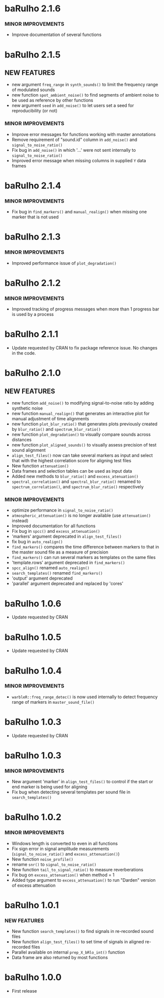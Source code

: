 baRulho 2.1.6
=========================

### MINOR IMPROVEMENTS

* Improve documentation of several functions

baRulho 2.1.5
=========================

## NEW FEATURES

* new argument `freq_range` in `synth_sounds()` to limit the frequency range of modulated sounds
* new function `spot_ambient_noise()` to find segments of ambient noise to be used as reference by other functions
* new argument `seed` in `add_noise()` to let users set a seed for reproducibility (or not)

### MINOR IMPROVEMENTS

* Improve error messages for functions working with master annotations
* Remove requirement of "sound.id" column in `add_noise()` and `signal_to_noise_ratio()`
* Fix bug in `add_noise()` in which '...' were not sent internally to `signal_to_noise_ratio()`
* Improved error message when missing columns in supplied `Y` data frames 

baRulho 2.1.4
=========================

### MINOR IMPROVEMENTS

* Fix bug in `find_markers()` and `manual_realign()` when missing one marker that is not used


baRulho 2.1.3
=========================

### MINOR IMPROVEMENTS

* Improved performance issue of `plot_degradation()` 


baRulho 2.1.2
=========================

### MINOR IMPROVEMENTS

* Improved tracking of progress messages when more than 1 progress bar is used by a process


baRulho 2.1.1
=========================

* Update requested by CRAN to fix package reference issue. No changes in the code.


baRulho 2.1.0
=========================

## NEW FEATURES

* new function `add_noise()` to modifying signal-to-noise ratio by adding synthetic noise
* new function `manual_realign()` that generates an interactive plot for manual adjustment of time alignments
* new function `plot_blur_ratio()` that generates plots previously created by `blur_ratio()` and `spectrum_blur_ratio()`
* new function `plot_degradation()` to visually compare sounds across distances
* new function `plot_aligned_sounds()` to visually assess precision of test sound alignment
* `align_test_files()` now can take several markers as input and select that with the highest correlation score for aligning test files
* New function `attenuation()`
* Data frames and selection tables can be used as input data
* Added new methods to `blur_ratio()` and `excess_atenuation()`
* `spectral_correlation()` and `spectral_blur_ratio()` renamed to `spectrum_correlation()`, and `spectrum_blur_ratio()` respectively

### MINOR IMPROVEMENTS

* optimize performance in `signal_to_noise_ratio()`
* `atmospheric_attenuation()` is no longer available (use `attenuation()` instead)
* Improved documentation for all functions
* Fix bug in `spcc()` and `excess_attenuation()`
* 'markers' argument deprecated in `align_test_files()`
* fix bug in `auto_realign()`
* `find_markers()` compares the time difference between markers to that in the master sound file as a measure of precision
* `find_markers()` can run several markers as templates on the same files
* 'template.rows' argument deprecated in `find_markers()`
* `spcc_align()` renamed `auto_realign()`
* `search_templates()` renamed `find_markers()`
* 'output' argument deprecated
* 'parallel' argument deprecated and replaced by 'cores'

baRulho 1.0.6
=========================

* Update requested by CRAN

baRulho 1.0.5
=========================

* Update requested by CRAN

baRulho 1.0.4
=========================

### MINOR IMPROVEMENTS

* `warbleR::freq_range_detec()` is now used internally to detect frequency range of markers in `master_sound_file()` 

baRulho 1.0.3
=========================

* Update requested by CRAN

baRulho 1.0.3
=========================

### MINOR IMPROVEMENTS

* New argument 'marker' in `align_test_files()` to control if the start or end marker is being used for aligning
* Fix bug when detecting several templates per sound file in `search_templates()`

baRulho 1.0.2
=========================

### MINOR IMPROVEMENTS

* Windows length is converted to even in all functions
* Fix sign error in signal amplitude measurements (`signal_to_noise_ratio()` and `excess_attenuation()`)
* New function `noise_profile()` 
* rename `snr()` to `signal_to_noise_ratio()`
* New function `tail_to_signal_ratio()` to measure reverberations
* Fix bug on `excess_attenuation()` when method = 1
* Added type argument to `excess_attenuation()` to run "Darden" version of excess attenuation 

baRulho 1.0.1
=========================

### NEW FEATURES

* New function `search_templates()` to find signals in re-recorded sound files
* New function `align_test_files()` to set time of signals in aligned re-recorded files
* Parallel available on internal `prep_X_bRlo_int()` function
* Data frame are also returned by most functions

baRulho 1.0.0
=========================

* First release
